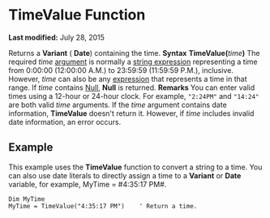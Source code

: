 
# TimeValue Function

 **Last modified:** July 28, 2015


Returns a  **Variant** ( **Date**) containing the time.
 **Syntax**
 **TimeValue(**_time_**)**
The required  _time_ [argument](b8bdf64f-5920-1ae9-16d0-b26d09524a30.md) is normally a [string expression](b8bdf64f-5920-1ae9-16d0-b26d09524a30.md) representing a time from 0:00:00 (12:00:00 A.M.) to 23:59:59 (11:59:59 P.M.), inclusive. However, _time_ can also be any [expression](b8bdf64f-5920-1ae9-16d0-b26d09524a30.md) that represents a time in that range. If _time_ contains [Null](b8bdf64f-5920-1ae9-16d0-b26d09524a30.md),  **Null** is returned.
 **Remarks**
You can enter valid times using a 12-hour or 24-hour clock. For example,  `"2:24PM"` and `"14:24"` are both valid _time_ arguments.
If the  _time_ argument contains date information, **TimeValue** doesn't return it. However, if _time_ includes invalid date information, an error occurs.

## Example

This example uses the  **TimeValue** function to convert a string to a time. You can also use date literals to directly assign a time to a **Variant** or **Date** variable, for example, MyTime = #4:35:17 PM#.


```
Dim MyTime
MyTime = TimeValue("4:35:17 PM")    ' Return a time.

```

